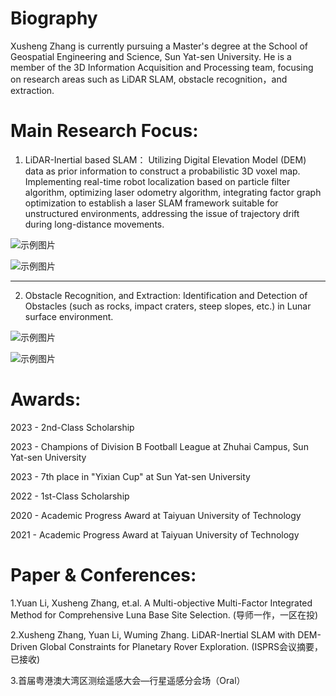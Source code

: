 
Biography
======
Xusheng Zhang is currently pursuing a Master's degree at the School of Geospatial Engineering and Science, Sun Yat-sen University. He is a member of the 3D Information Acquisition and Processing team, focusing on research areas such as LiDAR SLAM, obstacle recognition，and extraction.

Main Research Focus:
======
1. LiDAR-Inertial based SLAM：
Utilizing Digital Elevation Model (DEM) data as prior information to construct a probabilistic 3D voxel map. Implementing real-time robot localization based on particle filter algorithm, optimizing laser odometry algorithm, integrating factor graph optimization to establish a laser SLAM framework suitable for unstructured environments, addressing the issue of trajectory drift during long-distance movements.

![示例图片](001.jpg)

![示例图片](002.jpg)

------
2. Obstacle Recognition, and Extraction:
Identification and Detection of Obstacles (such as rocks, impact craters, steep slopes, etc.) in Lunar surface environment.

![示例图片](003.jpg)

![示例图片](004.jpg)

Awards:
======
2023 - 2nd-Class Scholarship

2023 - Champions of Division B Football League at Zhuhai Campus, Sun Yat-sen University

2023 - 7th place in "Yixian Cup" at Sun Yat-sen University

2022 - 1st-Class Scholarship

2020 - Academic Progress Award at Taiyuan University of Technology

2021 - Academic Progress Award at Taiyuan University of Technology

Paper & Conferences:
======
1.Yuan Li, Xusheng Zhang, et.al. A Multi-objective Multi-Factor Integrated Method for Comprehensive Luna Base Site Selection. (导师一作，一区在投)

2.Xusheng Zhang, Yuan Li, Wuming Zhang. LiDAR-Inertial SLAM with DEM-Driven Global Constraints for Planetary Rover Exploration. (ISPRS会议摘要，已接收)

3.首届粤港澳大湾区测绘遥感大会—行星遥感分会场（Oral）
